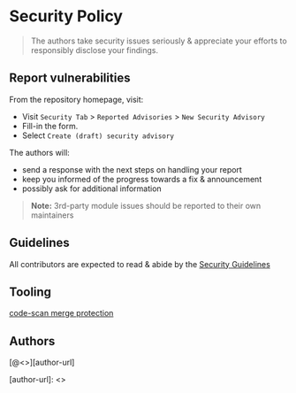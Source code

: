 # Security Policy

> The authors take security issues seriously & appreciate your efforts to 
> responsibly disclose your findings.

## Report vulnerabilities

From the repository homepage, visit:

- Visit `Security Tab` > `Reported Advisories` > `New Security Advisory`
- Fill-in the form.
- Select `Create (draft) security advisory`

The authors will: 

- send a response with the next steps on handling your report
- keep you informed of the progress towards a fix & announcement  
- possibly ask for additional information

> **Note:** 3rd-party module issues should be reported to their own maintainers

## Guidelines

All contributors are expected to read & abide by the [Security Guidelines][sec-guide]

## Tooling

[code-scan merge protection][coql-merge]

## Authors

[@<<author>>][author-url]

<!-- References -->

[sec-guide]: /.github/CONTRIBUTING.md#Security
[ghcs-wsite]: https://docs.github.com/en/code-security
[ghcs-quick]: https://docs.github.com/en/code-security/getting-started/quickstart-for-securing-your-repository

[coql-merge]: https://docs.github.com/en/code-security/code-scanning/managing-your-code-scanning-configuration/set-code-scanning-merge-protection
[actionlint]: https://github.com/rhysd/actionlint
[author-url]: <<author-url>>
